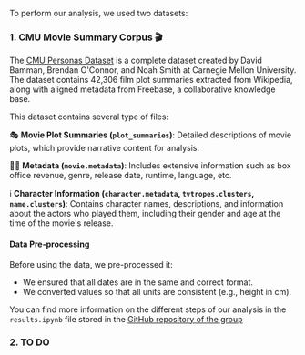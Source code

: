 To perform our analysis, we used two datasets:

### 1. CMU Movie Summary Corpus 🎬

The [CMU Personas Dataset](http://www.cs.cmu.edu/~ark/personas/) is a complete dataset created by David Bamman, Brendan O'Connor, and Noah Smith at Carnegie Mellon University. The dataset contains 42,306 film plot summaries extracted from Wikipedia, along with aligned metadata from Freebase, a collaborative knowledge base.

This dataset contains several type of files:

🎭 **Movie Plot Summaries (`plot_summaries`)**: Detailed descriptions of movie plots, which provide narrative content for analysis.

🕵️‍♀️ **Metadata (`movie.metadata`)**: Includes extensive information such as box office revenue, genre, release date, runtime, language, etc.

ℹ **Character Information (`character.metadata`, `tvtropes.clusters`, `name.clusters`)**: Contains character names, descriptions, and information about the actors who played them, including their gender and age at the time of the movie's release.

#### Data Pre-processing

Before using the data, we pre-processed it:
- We ensured that all dates are in the same and correct format.
- We converted values so that all units are consistent (e.g., height in cm).

You can find more information on the different steps of our analysis in the `results.ipynb` file stored in the [GitHub repository of the group](https://github.com/epfl-ada/ada-2024-project-data_brigada)



### 2. TO DO